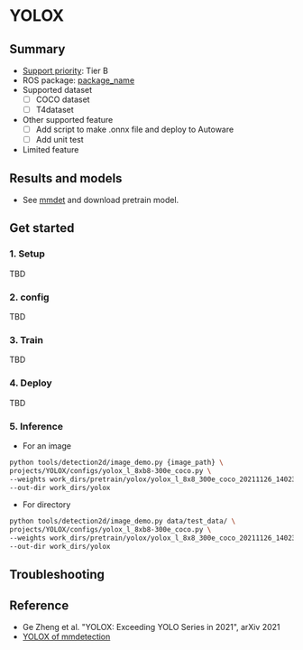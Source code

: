 # YOLOX
## Summary

- [Support priority](https://github.com/tier4/AWML/blob/main/docs/design/autoware_ml_design.md#support-priority): Tier B
- ROS package: [package_name](https://github.com/autowarefoundation/autoware.universe/tree/main/perception/)
- Supported dataset
  - [ ] COCO dataset
  - [ ] T4dataset
- Other supported feature
  - [ ] Add script to make .onnx file and deploy to Autoware
  - [ ] Add unit test
- Limited feature

## Results and models

- See [mmdet](https://github.com/open-mmlab/mmdetection/tree/main/configs/yolox) and download pretrain model.

## Get started
### 1. Setup

TBD

### 2. config

TBD

### 3. Train

TBD

### 4. Deploy

TBD

### 5. Inference

- For an image

```sh
python tools/detection2d/image_demo.py {image_path} \
projects/YOLOX/configs/yolox_l_8xb8-300e_coco.py \
--weights work_dirs/pretrain/yolox/yolox_l_8x8_300e_coco_20211126_140236-d3bd2b23.pth \
--out-dir work_dirs/yolox
```

- For directory

```sh
python tools/detection2d/image_demo.py data/test_data/ \
projects/YOLOX/configs/yolox_l_8xb8-300e_coco.py \
--weights work_dirs/pretrain/yolox/yolox_l_8x8_300e_coco_20211126_140236-d3bd2b23.pth \
--out-dir work_dirs/yolox
```

## Troubleshooting

## Reference

- Ge Zheng et al. "YOLOX: Exceeding YOLO Series in 2021", arXiv 2021
- [YOLOX of mmdetection](https://github.com/open-mmlab/mmdetection/tree/main/configs/yolox)
